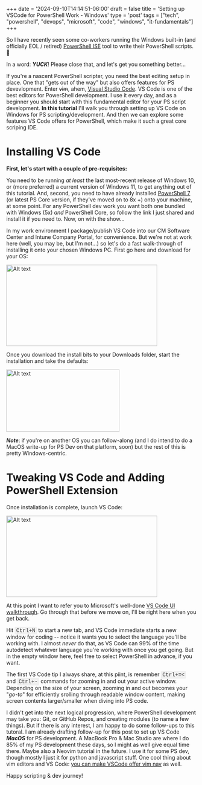 +++
date = '2024-09-10T14:14:51-06:00'
draft = false
title = 'Setting up VSCode for PowerShell Work - Windows'
type = 'post'
tags = ["tech", "powershell", "devops", "microsoft", "code", "windows", "it-fundamentals"]
+++

<style>
/* Base style for code blocks */
.code-block {
    padding: 15px;                    /* Padding around the code */
    font-family: 'Courier New', Courier, monospace; /* Monospace font */
    white-space: pre-wrap;            /* Preserve whitespace and wrap lines */
    border-radius: 5px;               /* Rounded corners */
    overflow-x: auto;                 /* Horizontal scroll if needed */
    margin: 20px 0;                   /* Vertical spacing */
    /* Default colors (light mode) */
    background-color: #f5f5f5;        /* Light gray background */
    border: 1px solid #ddd;           /* Light border */
    color: #333;                      /* Dark text for readability */
}

/* Style for inline monospace text */
.mono {
    font-family: 'Courier New', Courier, monospace; /* Monospace font */
    background-color: #f0f0f0;        /* Light background to highlight */
    padding: 2px 4px;                  /* Padding around text */
    border-radius: 3px;                /* Rounded corners */
}

/* Dark mode overrides for code blocks */
@media (prefers-color-scheme: dark) {
    .code-block {
        background-color: #2d2d2d;    /* Dark background */
        border: 1px solid #555;        /* Darker border */
        color: #f8f8f2;                /* Light text for readability */
    }

    .mono {
        background-color: #3c3c3c;     /* Darker background for inline code */
        color: #f8f8f2;                /* Light text */
    }
}

/* Optional: Light mode overrides (for explicitness) */
@media (prefers-color-scheme: light) {
    .code-block {
        background-color: #f5f5f5;     /* Light gray background */
        border: 1px solid #ddd;        /* Light border */
        color: #333;                   /* Dark text */
    }

    .mono {
        background-color: #f0f0f0;     /* Light background */
        color: #333;                   /* Dark text */
    }
}
</style>

So I have recently seen some co-workers running the Windows built-in (and officially EOL / retired) <a href="https://learn.microsoft.com/en-us/powershell/scripting/windows-powershell/ise/introducing-the-windows-powershell-ise?view=powershell-7.4">PowerShell ISE</a> tool to write their PowerShell scripts. 😬<br />  

In a word: ***YUCK***! Please close that, and let's get you something better... <br />

If you're a nascent PowerShell scripter, you need the best editing setup in place.  One that "gets out of the way" but also offers features for PS devevlopment.  Enter ~~vim~~, ahem, <a href="https://code.visualstudio.com">Visual Studio Code</a>. VS Code is one of the best editors for PowerShell development.  I use it every day, and as a beginner you should start with this fundamental editor for your PS script development.  **In this tutorial** I'll walk you through setting up VS Code on Windows for PS scripting/development.  And then we can explore some features VS Code offers for PowerShell, which make it such a great core scriping IDE. <br />

# Installing VS Code

**First, let's start with a couple of pre-requisites:** <br /> 

You need to be running *at least* the last most-recent release of Windows 10, or (more preferred) a current version of Windows 11, to get anything out of this tutorial.  And, second, you need to have already installed <a href="https://learn.microsoft.com/en-us/powershell/scripting/install/installing-powershell-on-windows?view=powershell-7.4">PowerShell 7</a> (or latest PS Core version, if they've moved on to 8x +) onto your machine, at some point.  For any PowerShell dev work you want both one bundled with Windows (5x) *and* PowerShell Core, so follow the link I just shared and install it if you need to.   Now, on with the show... <br />

In my work environment I package/publish VS Code into our CM Software Center and Intune Company Portal, for convenience.  But we're not at work here (well, you may be, but I'm not...) so let's do a fast walk-through of installing it onto your chosen Windows PC. First go here and download for your OS:<br />

<div class="image-row">
  <img src="https://julianwest.me/Blog/posts/images/download-vs-code.jpeg" alt="Alt text" width="400" height="215">
</div>

Once you download the install bits to your Downloads folder, start the installation and take the defaults: <br />

<div class="image-row">
  <img src="https://julianwest.me/Blog/posts/images/install-vscode.jpeg" alt="Alt text" width="300" height="165">
</div>

***Note***: if you're on another OS you can follow-along (and I do intend to do a MacOS write-up for PS Dev on that platform, soon) but the rest of this is pretty Windows-centric.

# Tweaking VS Code and Adding PowerShell Extension

Once installation is complete, launch VS Code:

<div class="image-row">
  <img src="https://julianwest.me/Blog/posts/images/VSCode.jpeg" alt="Alt text" width="400" height="215">
</div>

At this point I want to refer you to Microsoft's well-done <a href="https://code.visualstudio.com/docs/getstarted/userinterface">VS Code UI walkthrough</a>.  Go through that before we move on, I'll be right here when you get back.  <br /> 

Hit <span class="mono">Ctrl+N</span> to start a new tab, and VS Code immediate starts a new window for coding -- notice it wants you to select the language you'll be working with.  I almost *never* do that, as VS Code can 99% of the time autodetect whatever language you're working with once you get going.  But in the empty window here, feel free to select PowerShell in advance, if you want. <br />

The first VS Code tip I always share, at this piint, is remember <span class="mono">Ctrl+=<</span> and <span class="mono">Ctrl+-</span> commands for zooming in and out your active window.  Depending on the size of your screen, zooming in and out becomes your "*go-to*" for efficiently srolling through readable window content, making screen contents larger/smaller when diving into PS code.  <br />

I didn't get into the next logical progression, where PowerShell development may take you: Git, or GitHub Repos, and creating modules (to name a few things).  But if there is any interest, I am happy to do some follow-ups to this tutoral.  I am already drafting follow-up for this post to set up VS Code ***MacOS*** for PS development. A MacBook Pro & Mac Studio are where I do 85% of my PS development these days, so I might as well give equal time there.  Maybe also a Neovim tutorial in the future.  I use it for some PS dev, though mostly I just it for python and javascript stuff.  One cool thing about vim editors and VS Code: <a href="https://marketplace.visualstudio.com/items?itemName=vscodevim.vim">you can make VSCode offer vim nav</a> as well. <br />

Happy scripting & dev journey!